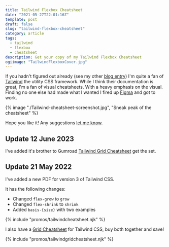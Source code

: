 ```yaml
---
title: Tailwind Flexbox Cheatsheet
date: "2021-05-27T22:01:16Z"
template: post
draft: false
slug: "tailwind-flexbox-cheatsheet"
category: article
tags:
  - tailwind
  - flexbox
  - cheatsheet
description: Get your copy of my Tailwind Flexbox Cheatsheet
ogiimage: "TailwindFlexboxCover.jpg"
---
```


If you hadn't figured out already (see my other [blog entry](https://andrewford.co.nz/articles/tailwind-theming-by-config/)) I'm quite a fan of [Tailwind](https://tailwindcss.com/) the utility CSS framework. While I think their documentation is great, I'm a fan of visual cheatsheets. With a heavy emphasis on the visual. Finding no one else had made what I wanted I fired up [Figma](https://figma.com) and got to work.

{% image "./Tailwind-cheatsheet-screenshot.jpg", "Sneak peak of the cheatsheet" %}

Hope you like it! Any suggestions [let me know](mailto:hireme@andrewford.co.nz).

## Update 12 June 2023

I've added it's brother to Gumroad [Tailwind Grid Cheatsheet](https://andrewford.gumroad.com/l/tailwindgridcheatsheet) get the set.

## Update 21 May 2022

I've added a new PDF for version 3 of Tailwind CSS.

It has the following changes:

- Changed `flex-grow` to `grow`
- Changed `flex-shrink` to `shrink`
- Added `basis-{size}` with two examples

{% include "promos/tailwindcheatsheet.njk" %}

I also have a [Grid Cheatsheet](https://andrewford.co.nz/articles/tailwind-grid-cheatsheet/) for Tailwind CSS, buy both together and save!

{% include "promos/tailwindgridcheatsheet.njk" %}
